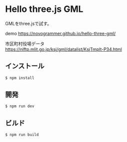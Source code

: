 # Hello three.js GML

GMLをthree.jsで試す。

demo https://novogrammer.github.io/hello-three-gml/


市区町村役場データ<br>
https://nlftp.mlit.go.jp/ksj/gml/datalist/KsjTmplt-P34.html


## インストール
```bash
$ npm install
```

## 開発
```bash
$ npm run dev
```

## ビルド
```bash
$ npm run build
```


